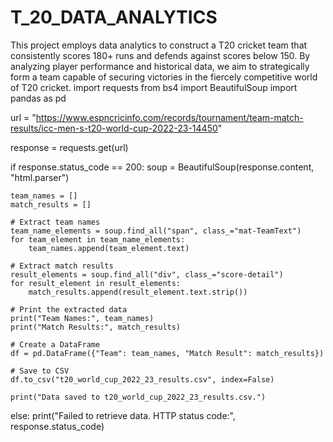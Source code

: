 # T_20_DATA_ANALYTICS
This project employs data analytics to construct a T20 cricket team that consistently scores 180+ runs and defends against scores below 150. By analyzing player performance and historical data, we aim to strategically form a team capable of securing victories in the fiercely competitive world of T20 cricket.
import requests
from bs4 import BeautifulSoup
import pandas as pd

url = "https://www.espncricinfo.com/records/tournament/team-match-results/icc-men-s-t20-world-cup-2022-23-14450"

response = requests.get(url)

if response.status_code == 200:
    soup = BeautifulSoup(response.content, "html.parser")

    team_names = []
    match_results = []

    # Extract team names
    team_name_elements = soup.find_all("span", class_="mat-TeamText")
    for team_element in team_name_elements:
        team_names.append(team_element.text)

    # Extract match results
    result_elements = soup.find_all("div", class_="score-detail")
    for result_element in result_elements:
        match_results.append(result_element.text.strip())

    # Print the extracted data
    print("Team Names:", team_names)
    print("Match Results:", match_results)

    # Create a DataFrame
    df = pd.DataFrame({"Team": team_names, "Match Result": match_results})

    # Save to CSV
    df.to_csv("t20_world_cup_2022_23_results.csv", index=False)

    print("Data saved to t20_world_cup_2022_23_results.csv.")
else:
    print("Failed to retrieve data. HTTP status code:", response.status_code)
